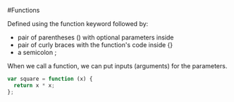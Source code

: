 #Functions

Defined using the function keyword followed by:
- pair of parentheses () with optional parameters inside
- pair of curly braces with the function's code inside {}
- a semicolon ;

When we call a function, we can put inputs (arguments) for the parameters.

```javascript
var square = function (x) {
  return x * x;
};
```
